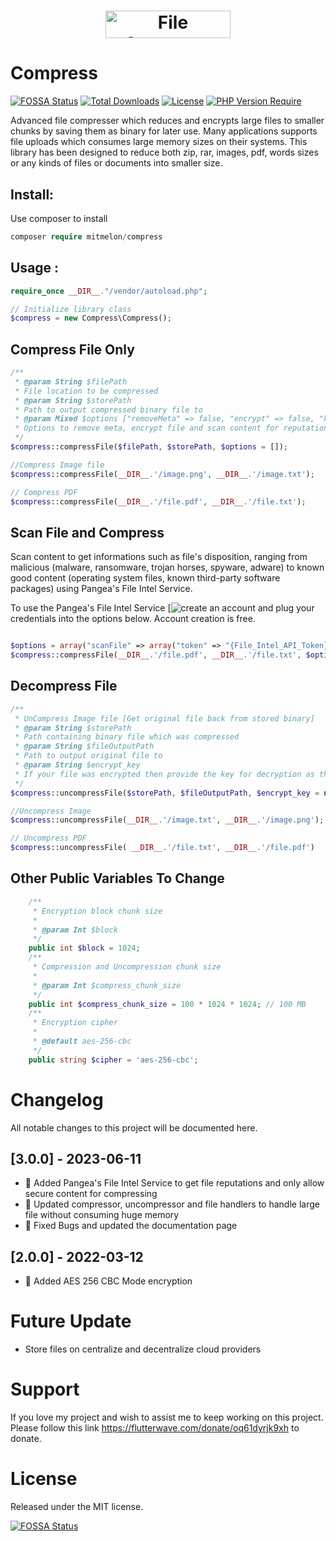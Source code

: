 <h1 align="center"><a href="#" target="_blank"><img src="https://github.com/mitmelon/Compress/assets/55149512/d566ece6-41c3-4d25-9aae-d9bca05570f6" alt="File Compress" style="width: 200px; height: 44px;" width="200" height="44" /></a></h1>

# Compress

[![FOSSA Status](https://app.fossa.com/api/projects/git%2Bgithub.com%2Fmitmelon%2FCompress.svg?type=shield)](https://app.fossa.com/projects/git%2Bgithub.com%2Fmitmelon%2FCompress?ref=badge_shield) [![Total Downloads](http://poser.pugx.org/mitmelon/compress/downloads)](https://packagist.org/packages/mitmelon/compress) [![License](http://poser.pugx.org/mitmelon/compress/license)](https://packagist.org/packages/mitmelon/compress) [![PHP Version Require](http://poser.pugx.org/mitmelon/compress/require/php)](https://packagist.org/packages/mitmelon/compress)

Advanced file compresser which reduces and encrypts large files to smaller chunks by saving them as binary for later use. Many applications supports file uploads which consumes large memory sizes on their systems. This library has been designed to reduce both zip, rar, images, pdf, words sizes or any kinds of files or documents into smaller size.

## Install:

Use composer to install

```php
composer require mitmelon/compress
```

## Usage :

```php
require_once __DIR__."/vendor/autoload.php";

// Initialize library class
$compress = new Compress\Compress();

```

## Compress File Only

```php
/**
 * @param String $filePath
 * File location to be compressed
 * @param String $storePath
 * Path to output compressed binary file to
 * @param Mixed $options ["removeMeta" => false, "encrypt" => false, "key" => "password", "scanFile" => ["token" => $token, "service" => $service, "csp" => $csp, "region" => $region]]
 * Options to remove meta, encrypt file and scan content for reputations
 */
$compress::compressFile($filePath, $storePath, $options = []);

//Compress Image file
$compress::compressFile(__DIR__.'/image.png', __DIR__.'/image.txt');

// Compress PDF
$compress::compressFile(__DIR__.'/file.pdf', __DIR__.'/file.txt');
```

## Scan File and Compress

Scan content to get informations such as file's disposition, ranging from malicious (malware, ransomware, trojan horses, spyware, adware) to known good content (operating system files, known third-party software packages) using Pangea's File Intel Service.

To use the Pangea's File Intel Service [![create an account](https://pangea.cloud) and plug your credentials into the options below. Account creation is free. 

```php

$options = array("scanFile" => array("token" => "{File_Intel_API_Token}", "service" => 'file-intel', "csp" => 'aws', "region" => 'us'));
$compress::compressFile(__DIR__.'/file.pdf', __DIR__.'/file.txt', $options);

```

## Decompress File

```php
/**
 * UnCompress Image file [Get original file back from stored binary]
 * @param String $storePath
 * Path containing binary file which was compressed
 * @param String $fileOutputPath
 * Path to output original file to
 * @param String $encrypt_key
 * If your file was encrypted then provide the key for decryption as third argument
 */
$compress::uncompressFile($storePath, $fileOutputPath, $encrypt_key = null);

//Uncompress Image
$compress::uncompressFile(__DIR__.'/image.txt', __DIR__.'/image.png');

// Uncompress PDF
$compress::uncompressFile( __DIR__.'/file.txt', __DIR__.'/file.pdf')

```

## Other Public Variables To Change

```php
    /**
     * Encryption block chunk size
     *
     * @param Int $block
     */
    public int $block = 1024;
    /**
     * Compression and Uncompression chunk size
     *
     * @param Int $compress_chunk_size
     */
    public int $compress_chunk_size = 100 * 1024 * 1024; // 100 MB
    /**
     * Encryption cipher
     *
     * @default aes-256-cbc
     */
    public string $cipher = 'aes-256-cbc';

```

# Changelog

All notable changes to this project will be documented here.

## [3.0.0] - 2023-06-11

- 🌟 Added Pangea's File Intel Service to get file reputations and only allow secure content for compressing
- 🌟 Updated compressor, uncompressor and file handlers to handle large file without consuming huge memory
- 🌟 Fixed Bugs and updated the documentation page


## [2.0.0] - 2022-03-12

- 🌟 Added AES 256 CBC Mode encryption


# Future Update
- Store files on centralize and decentralize cloud providers

# Support

If you love my project and wish to assist me to keep working on this project. Please follow this link <a href="https://flutterwave.com/donate/oq61dyrjk9xh">https://flutterwave.com/donate/oq61dyrjk9xh</a> to donate.

# License

Released under the MIT license.

[![FOSSA Status](https://app.fossa.com/api/projects/git%2Bgithub.com%2Fmitmelon%2FCompress.svg?type=large)](https://app.fossa.com/projects/git%2Bgithub.com%2Fmitmelon%2FCompress?ref=badge_large)
